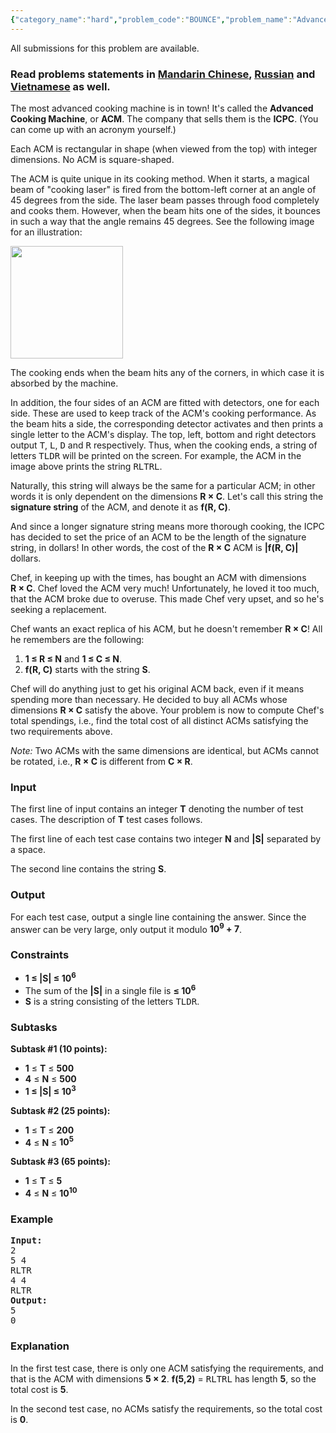 ```yaml
---
{"category_name":"hard","problem_code":"BOUNCE","problem_name":"Advanced Cooking Machine","languages_supported":{"0":"ADA","1":"ASM","2":"BASH","3":"BF","4":"C","5":"C99 strict","6":"CAML","7":"CLOJ","8":"CLPS","9":"CPP 4.3.2","10":"CPP 4.9.2","11":"CPP14","12":"CS2","13":"D","14":"ERL","15":"FORT","16":"FS","17":"GO","18":"HASK","19":"ICK","20":"ICON","21":"JAVA","22":"JS","23":"LISP clisp","24":"LISP sbcl","25":"LUA","26":"NEM","27":"NICE","28":"NODEJS","29":"PAS fpc","30":"PAS gpc","31":"PERL","32":"PERL6","33":"PHP","34":"PIKE","35":"PRLG","36":"PYPY","37":"PYTH","38":"PYTH 3.4","39":"RUBY","40":"SCALA","41":"SCM chicken","42":"SCM guile","43":"SCM qobi","44":"ST","45":"TCL","46":"TEXT","47":"WSPC"},"max_timelimit":7,"source_sizelimit":50000,"problem_author":"kevinsogo","problem_tester":null,"date_added":"21-11-2016","tags":{"0":"kevinsogo"},"time":{"view_start_date":1481535000,"submit_start_date":1481535000,"visible_start_date":1481535000,"end_date":1735669800},"layout":"problem"}
---
```

<span class="solution-visible-txt">All submissions for this problem are available.</span><h3> Read problems statements in <a target="_blank" href="http://www.codechef.com/download/translated/DEC16/mandarin/BOUNCE.pdf">Mandarin Chinese</a>, <a target="_blank" href="http://www.codechef.com/download/translated/DEC16/russian/BOUNCE.pdf">Russian</a> and <a target="_blank" href="http://www.codechef.com/download/translated/DEC16/vietnamese/BOUNCE.pdf">Vietnamese</a> as well.</h3>

<p>The most advanced cooking machine is in town! It's called the <b>Advanced Cooking Machine</b>, or <b>ACM</b>. The company that sells them is the <b>ICPC</b>. (You can come up with an acronym yourself.)</p>

<p>Each ACM is rectangular in shape (when viewed from the top) with integer dimensions. No ACM is square-shaped.</p>

<p>The ACM is quite unique in its cooking method. When it starts, a magical beam of "cooking laser" is fired from the bottom-left corner at an angle of 45 degrees from the side. The laser beam passes through food completely and cooks them. However, when the beam hits one of the sides, it bounces in such a way that the angle remains 45 degrees. See the following image for an illustration:</p>

<img src="https://codechef_shared.s3.amazonaws.com/download/upload/bounce.png" height="180"/>

<p>The cooking ends when the beam hits any of the corners, in which case it is absorbed by the machine.</p>

<p>In addition, the four sides of an ACM are fitted with detectors, one for each side. These are used to keep track of the ACM's cooking performance. As the beam hits a side, the corresponding detector activates and then prints a single letter to the ACM's display. The top, left, bottom and right detectors output <tt>T</tt>, <tt>L</tt>, <tt>D</tt> and <tt>R</tt> respectively. Thus, when the cooking ends, a string of letters <tt>TLDR</tt> will be printed on the screen. For example, the ACM in the image above prints the string <tt>RLTRL</tt>.</p>

<p>Naturally, this string will always be the same for a particular ACM; in other words it is only dependent on the dimensions <b>R × C</b>. Let's call this string the <b>signature string</b> of the ACM, and denote it as <b>f(R, C)</b>.</p>

<p>And since a longer signature string means more thorough cooking, the ICPC has decided to set the price of an ACM to be the length of the signature string, in dollars! In other words, the cost of the <b>R × C</b> ACM is <b>|f(R, C)|</b> dollars.</p>

<p>Chef, in keeping up with the times, has bought an ACM with dimensions <b>R × C</b>. Chef loved the ACM very much! Unfortunately, he loved it too much, that the ACM broke due to overuse. This made Chef very upset, and so he's seeking a replacement.</p>

<p>Chef wants an exact replica of his ACM, but he doesn't remember <b>R × C</b>! All he remembers are the following:</p>

<ol>
<li><b>1 ≤ R ≤ N</b> and <b>1 ≤ C ≤ N</b>.</li>
<li><b>f(R, C)</b> starts with the string <b>S</b>.</li>
</ol>

<p>Chef will do anything just to get his original ACM back, even if it means spending more than necessary. He decided to buy all ACMs whose dimensions <b>R × C</b> satisfy the above. Your problem is now to compute Chef's total spendings, i.e., find the total cost of all distinct ACMs satisfying the two requirements above.</p>

<p><em>Note:</em> Two ACMs with the same dimensions are identical, but ACMs cannot be rotated, i.e., <b>R × C</b> is different from <b>C × R</b>.</p>

<h3>Input</h3>
<p>The first line of input contains an integer <b>T</b> denoting the number of test cases. The description of <b>T</b> test cases follows.</p>
<p>The first line of each test case contains two integer <b>N</b> and <b>|S|</b> separated by a space.</p>
<p>The second line contains the string <b>S</b>.</p>


<h3>Output</h3>
<p>For each test case, output a single line containing the answer. Since the answer can be very large, only output it modulo <b>10<sup>9</sup> + 7</b>.</p>


<h3>Constraints</h3>

<ul>
<li><b>1 ≤ |S| ≤ 10<sup>6</sup></b></li>
<li>The sum of the <b>|S|</b> in a single file is <b> ≤ 10<sup>6</sup></b></li>
<li><b>S</b> is a string consisting of the letters <tt>TLDR</tt>.</li>
</ul>

<h3>Subtasks</h3>
<b>Subtask #1 (10 points):</b>
<ul>
<li><b>1</b> ≤ <b>T</b> ≤ <b>500</b></li>
<li><b>4</b> ≤ <b>N</b> ≤ <b>500</b></li>
<li><b>1 ≤ |S| ≤ 10<sup>3</sup></b></li>
</ul> 
<p></p>
<b>Subtask #2 (25 points):</b>
<ul>
<li><b>1</b> ≤ <b>T</b> ≤ <b>200</b></li>
<li><b>4</b> ≤ <b>N</b> ≤ <b>10<sup>5</sup></b></li>
</ul> 
<p></p>
<b>Subtask #3 (65 points):</b>
<ul>
<li><b>1</b> ≤ <b>T</b> ≤ <b>5</b></li>
<li><b>4</b> ≤ <b>N</b> ≤ <b>10<sup>10</sup></b></li>
</ul> 
<p></p>


<h3>Example</h3>
<pre><b>Input:</b>
<tt>2
5 4
RLTR
4 4
RLTR</tt>
<b>Output:</b>
<tt>5
0</tt>
</pre>

<h3>Explanation</h3>
<p>In the first test case, there is only one ACM satisfying the requirements, and that is the ACM with dimensions <b>5 × 2</b>. <b>f(5,2)</b> = <tt>RLTRL</tt> has length <b>5</b>, so the total cost is <b>5</b>.</p>
<p>In the second test case, no ACMs satisfy the requirements, so the total cost is <b>0</b>.</p>

